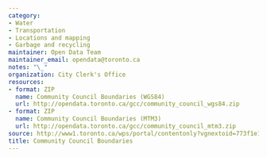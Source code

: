```yaml
---
category:
- Water
- Transportation
- Locations and mapping
- Garbage and recycling
maintainer: Open Data Team
maintainer_email: opendata@toronto.ca
notes: "\_"
organization: City Clerk's Office
resources:
- format: ZIP
  name: Community Council Boundaries (WGS84)
  url: http://opendata.toronto.ca/gcc/community_council_wgs84.zip
- format: ZIP
  name: Community Council Boundaries (MTM3)
  url: http://opendata.toronto.ca/gcc/community_council_mtm3.zip
source: http://www1.toronto.ca/wps/portal/contentonly?vgnextoid=773f1e1a800bd410VgnVCM10000071d60f89RCRD&vgnextchannel=1a66e03bb8d1e310VgnVCM10000071d60f89RCRD
title: Community Council Boundaries
---
```

